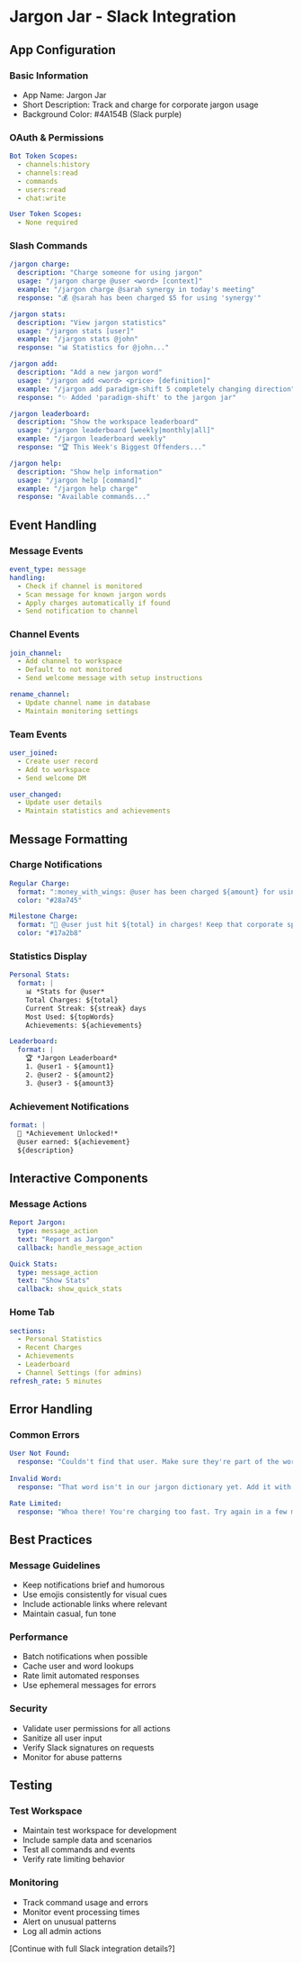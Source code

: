 # Jargon Jar - Slack Integration

## App Configuration

### Basic Information
- App Name: Jargon Jar
- Short Description: Track and charge for corporate jargon usage
- Background Color: #4A154B (Slack purple)

### OAuth & Permissions
```yaml
Bot Token Scopes:
  - channels:history
  - channels:read
  - commands
  - users:read
  - chat:write

User Token Scopes:
  - None required
```

### Slash Commands

```yaml
/jargon charge:
  description: "Charge someone for using jargon"
  usage: "/jargon charge @user <word> [context]"
  example: "/jargon charge @sarah synergy in today's meeting"
  response: "💰 @sarah has been charged $5 for using 'synergy'"

/jargon stats:
  description: "View jargon statistics"
  usage: "/jargon stats [user]"
  example: "/jargon stats @john"
  response: "📊 Statistics for @john..."

/jargon add:
  description: "Add a new jargon word"
  usage: "/jargon add <word> <price> [definition]"
  example: "/jargon add paradigm-shift 5 completely changing direction"
  response: "✨ Added 'paradigm-shift' to the jargon jar"

/jargon leaderboard:
  description: "Show the workspace leaderboard"
  usage: "/jargon leaderboard [weekly|monthly|all]"
  example: "/jargon leaderboard weekly"
  response: "🏆 This Week's Biggest Offenders..."

/jargon help:
  description: "Show help information"
  usage: "/jargon help [command]"
  example: "/jargon help charge"
  response: "Available commands..."
```

## Event Handling

### Message Events
```yaml
event_type: message
handling:
  - Check if channel is monitored
  - Scan message for known jargon words
  - Apply charges automatically if found
  - Send notification to channel
```

### Channel Events
```yaml
join_channel:
  - Add channel to workspace
  - Default to not monitored
  - Send welcome message with setup instructions

rename_channel:
  - Update channel name in database
  - Maintain monitoring settings
```

### Team Events
```yaml
user_joined:
  - Create user record
  - Add to workspace
  - Send welcome DM

user_changed:
  - Update user details
  - Maintain statistics and achievements
```

## Message Formatting

### Charge Notifications
```yaml
Regular Charge:
  format: ":money_with_wings: @user has been charged ${amount} for using '{word}'"
  color: "#28a745"

Milestone Charge:
  format: "🎉 @user just hit ${total} in charges! Keep that corporate speak flowing!"
  color: "#17a2b8"
```

### Statistics Display
```yaml
Personal Stats:
  format: |
    📊 *Stats for @user*
    Total Charges: ${total}
    Current Streak: ${streak} days
    Most Used: ${topWords}
    Achievements: ${achievements}

Leaderboard:
  format: |
    🏆 *Jargon Leaderboard*
    1. @user1 - ${amount1}
    2. @user2 - ${amount2}
    3. @user3 - ${amount3}
```

### Achievement Notifications
```yaml
format: |
  🌟 *Achievement Unlocked!*
  @user earned: ${achievement}
  ${description}
```

## Interactive Components

### Message Actions
```yaml
Report Jargon:
  type: message_action
  text: "Report as Jargon"
  callback: handle_message_action

Quick Stats:
  type: message_action
  text: "Show Stats"
  callback: show_quick_stats
```

### Home Tab
```yaml
sections:
  - Personal Statistics
  - Recent Charges
  - Achievements
  - Leaderboard
  - Channel Settings (for admins)
refresh_rate: 5 minutes
```

## Error Handling

### Common Errors
```yaml
User Not Found:
  response: "Couldn't find that user. Make sure they're part of the workspace!"
  
Invalid Word:
  response: "That word isn't in our jargon dictionary yet. Add it with `/jargon add`!"

Rate Limited:
  response: "Whoa there! You're charging too fast. Try again in a few minutes."
```

## Best Practices

### Message Guidelines
- Keep notifications brief and humorous
- Use emojis consistently for visual cues
- Include actionable links where relevant
- Maintain casual, fun tone

### Performance
- Batch notifications when possible
- Cache user and word lookups
- Rate limit automated responses
- Use ephemeral messages for errors

### Security
- Validate user permissions for all actions
- Sanitize all user input
- Verify Slack signatures on requests
- Monitor for abuse patterns

## Testing

### Test Workspace
- Maintain test workspace for development
- Include sample data and scenarios
- Test all commands and events
- Verify rate limiting behavior

### Monitoring
- Track command usage and errors
- Monitor event processing times
- Alert on unusual patterns
- Log all admin actions

[Continue with full Slack integration details?] 